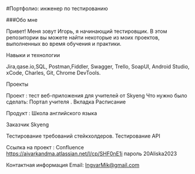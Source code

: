 #Портфолио: инженер по тестированию

###Обо мне

Привет! Меня зовут Игорь, я начинающий тестировщик.
В этом репозитории вы можете найти некоторые из моих проектов, выполненных во время обучения и практики.

Навыки и технологии

Jira,qase.io,SQL, Postman,Fiddler, Swagger, Trello,
SoapUI, Android Studio, xCode, Charles, Git, Chrome DevTools.

Проекты

Проект : тест веб-приложения для учителей от Skyeng
Что нужно было сделать:
Портал учителя . Вкладка Расписание

Продукт : Школа английского языка

Заказчик Skyeng

Тестирование требований стейкхолдеров.
Тестирование API 

Ссылка на проект : Confluence https://aivarkandma.atlassian.net/l/cp/SHF0nE1i
             пароль 20Aliska2023

Контактная информация 
Email: IngvarMik@gmail.com 
                                     

